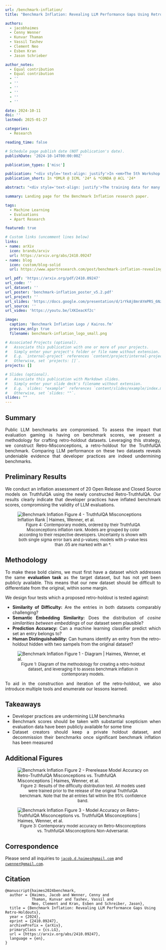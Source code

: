 ```yaml
---
url: /benchmark-inflation/
title: "Benchmark Inflation: Revealing LLM Performance Gaps Using Retro-Holdouts"

authors:
  - jacobhaimes
  - Cenny Wenner
  - Kunvar Thaman
  - Vassil Tashev
  - Clement Neo
  - Esben Kran
  - Jason Schrieber

author_notes:
  - Equal contribution
  - Equal contribution
  - ''
  - ''
  - ''
  - ''
  - ''
  - ''

date: 2024-10-11
doi: ''
lastmod: 2025-01-27

categories: 
  - Research

reading_time: false

# Schedule page publish date (NOT publication's date).
publishDate: '2024-10-14T00:00:00Z'

publication_types: ['misc']

publication: "<div style='text-align: justify'>In <em>The 5th Workshop on Data-Centric Machine Learning Research at The Forty-first International Conference on Machine Learning</em>  and <em>The 1st Workshop on Data Contamination at The 62nd Annual Meeting of the Association for Computational Linguistics</em></div>"
publication_short: In *DMLR @ ICML '24* & *CONDA @ ACL '24*

abstract: "<div style='text-align: justify'>The training data for many Large Language Models (LLMs) is contaminated with test data. This means that public benchmarks used to assess LLMs are compromised, suggesting a performance gap between benchmark scores and actual capabilities. Ideally, a private holdout set could be used to accurately verify scores. Unfortunately, such datasets do not exist for most benchmarks, and post-hoc construction of sufficiently similar datasets is non-trivial. To address these issues, we introduce a systematic methodology for (i) retrospectively constructing a holdout dataset for a target dataset, (ii) demonstrating the statistical indistinguishability of this retro-holdout dataset, and (iii) comparing LLMs on the two datasets to quantify the performance gap due to the dataset's public availability. Applying these methods to TruthfulQA, we construct and release Retro-Misconceptions, on which we evaluate twenty LLMs and find that some have inflated scores by as much as 16 percentage points. Our results demonstrate that public benchmark scores do not always accurately assess model properties, and underscore the importance of improved data practices in the field. </div>"

summary: Landing page for the Benchmark Inflation research paper.

tags:
  - Machine Learning
  - Evaluations
  - Apart Research

featured: true

# Custom links (uncomment lines below)
links:
- name: arXiv
  icon: brands/arxiv
  url: https://arxiv.org/abs/2410.09247
- name: blog
  icon: custom/blog-solid
  url: https://www.apartresearch.com/post/benchmark-inflation-revealing-llm-performance-gaps-using-retro-holdouts

url_pdf: 'https://arxiv.org/pdf/2410.09247'
url_code: ''
url_dataset: ''
url_poster: 'benchmark-inflation_poster_v5.2.pdf'
url_project: ''
url_slides: 'https://docs.google.com/presentation/d/1rYkAj8mrAYmPRS_6NzP44IbII7uHUeGhug-RtrZECW4/edit?usp=sharing'
url_source: ''
url_video: 'https://youtu.be/lXKIeacKf2c'

image:
  caption: 'Benchmark Inflation Logo / Kairos.fm'
  preview_only: true
  filename: benchmark-inflation_logo_small.png

# Associated Projects (optional).
#   Associate this publication with one or more of your projects.
#   Simply enter your project's folder or file name without extension.
#   E.g. `internal-project` references `content/project/internal-project/index.md`.
#   Otherwise, set `projects: []`.
projects: []

# Slides (optional).
#   Associate this publication with Markdown slides.
#   Simply enter your slide deck's filename without extension.
#   E.g. `slides: "example"` references `content/slides/example/index.md`.
#   Otherwise, set `slides: ""`.
slides: ""
---
```

## Summary

<div style="text-align: justify">
Public LLM benchmarks are compromised. To assess the impact that evaluation gaming is having on benchmark scores, we present a methodology for crafting retro-holdout datasets. Leveraging this strategy, we construct Retro-Misconceptions, a retro-holdout for the TruthfulQA benchmark. Comparing LLM performance on these two datasets reveals undeniable evidence that developer practices are indeed undermining benchmarks.
</div>

## Preliminary Results
<div style="text-align: justify">
We conduct an inflation assessment of 20 Open Release and Closed Source models on TruthfulQA using the newly constructed Retro-TruthfulQA. Our results clearly indicate that developer practices have inflated benchmark scores, compromising the validity of LLM evaluations.
</div>

<figure>
    <img src="benchmark-inflation_misconceptions_inverted.svg"
         alt="Benchmark Inflation Figure 4 - TruthfulQA Misconceptions Inflation Rank | Haimes, Wenner, et al.">
    <figcaption style="text-align:center; font-size:small">Figure 4: Contemporary models, ordered by their TruthfulQA Misconceptions inflation rank. Models are grouped by color according to their respective developers. Uncertainty is shown with both single sigma error bars and p-values; models with p-value less than .05 are marked with an *.</figcaption>
</figure>

## Methodology
<div style="text-align: justify">

To make these bold claims, we must first have a dataset which addresses the same **evaluation task** as the target dataset, but has not yet been publicly available. This means that our new dataset should be difficult to differentiate from the original, within some margin.

We design four tests which a proposed retro-holdout is tested against:
- **Similarity of Difficulty:** Are the entries in both datasets comparably challenging?
- **Semantic Embedding Similarity:** Does the distribution of *cosine similarities between embeddings* of our dataset seem plausible?
- **Prediction Accuracy:** Can a machine learning classifier predict which set an entry belongs to?
- **Human Distinguishability:** Can humans identify an entry from the retro-holdout hidden with two sampels from the original dataset?
</div>

<figure>
    <img src="benchmark-inflation_fig-1_large.png"
         alt="Benchmark Inflation Figure 1 - Diagram | Haimes, Wenner, et al.">
    <figcaption style="text-align:center; font-size:small">Figure 1: Diagram of the methodology for creating a retro-holdout dataset, and leveraging it to assess benchmark inflation in contemporary models.</figcaption>
</figure>

<div style="text-align: justify">
To aid in the construction and iteration of the retro-holdout, we also introduce multiple tools and enumerate our lessons learned.
</div>

## Takeaways

<div style="text-align: justify">

- Developer practices are undermining LLM benchmarks
- Benchmark scores should be taken with substantial scepticism when evaluation data have been publicly available for some time
- Dataset creators should keep a private holdout dataset, and decommission their benchmarks once significant benchmark inflation has been measured
</div>

## Additional Figures

<div class="grid grid-cols-1 items-start md:items-center gap-x-8 gap-y-8 sm:gap-y-16 md:grid-cols-2">
<div><figure>
    <img src="prerelease-diag_misconceptions.svg"
         alt="Benchmark Inflation Figure 2 - Prerelease Model Accuracy on Retro-TruthfulQA Misconceptions vs. TruthfulQA Misconceptions | Haimes, Wenner, et al.">
    <figcaption style="text-align:center; font-size:small">Figure 2: Results of the difficulty distribution test. All models used were trained prior to the release of the original TruthfulQA benchmark. Note that the all entries fall within the 95% confidence band.</figcaption>
</figure></div>
<div><figure>
    <img src="eval-diag_misconceptions.svg"
         alt="Benchmark Inflation Figure 3 - Model Accuracy on Retro-TruthfulQA Misconceptions vs. TruthfulQA Misconceptions | Haimes, Wenner, et al.">
    <figcaption style="text-align:center; font-size:small">Figure 3: Contemporary model accuracy on Retro-Misconceptions vs. TruthfulQA Misconceptions Non-Adversarial. </figcaption>
</figure></div>
</div>

## Correspondence

Please send all inquiries to <code>jacob.d.haimes@gmail.com</code> and <code>cwenner@gmail.com</code>.

## Citation

<!-- <div class="snippet-clipboard-content notranslate position-relative overflow-auto" style="font-size:80%"><pre class="notranslate"> -->
```text
@manuscript{haimes2024benchmark,
  author = {Haimes, Jacob and Wenner, Cenny and
            Thaman, Kunvar and Tashev, Vassil and
            Neo, Clement and Kran, Esben and Schreiber, Jason},
  title = {Benchmark Inflation: Revealing LLM Performance Gaps Using Retro-Holdouts},
  year = {2024},
  eprint = {2410.09247},
  archivePrefix = {arXiv},
  primaryClass = {cs.LG},
  url = {https://arxiv.org/abs/2410.09247}, 
  language = {en},
}
```
  <!-- 
  month        = {},
  publisher    = {},
  version      = {},
  doi          = {},
  url          = {} 
  https://docs.citationstyles.org/en/stable/specification.html#appendix-iv-variables
  -->
  <!-- </code>
  </pre>
  <div class="zeroclipboard-container">
    <clipboard-copy aria-label="Copy" class="ClipboardButton btn btn-invisible js-clipboard-copy m-2 p-0 d-flex flex-justify-center flex-items-center" data-copy-feedback="Copied!" data-tooltip-direction="w" value='@manuscript{benchmark-inflation,
author     = {Haimes, Jacob and Wenner, Cenny and
            Thaman, Kunvar and Tashev, Vassil and
            Neo, Clement and Kran, Esben and Schreiber, Jason},
title      = {Benchmark Inflation: Revealing LLM Performance Gaps Using Retro-Holdouts},
year       = 2024,
status     = forthcoming,
language   = en
}' tabindex="0" role="button">
    </clipboard-copy>
  </div>
</div> -->
